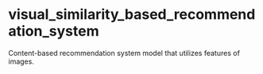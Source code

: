 # visual_similarity_based_recommendation_system
Content-based recommendation system model that utilizes features of images.
